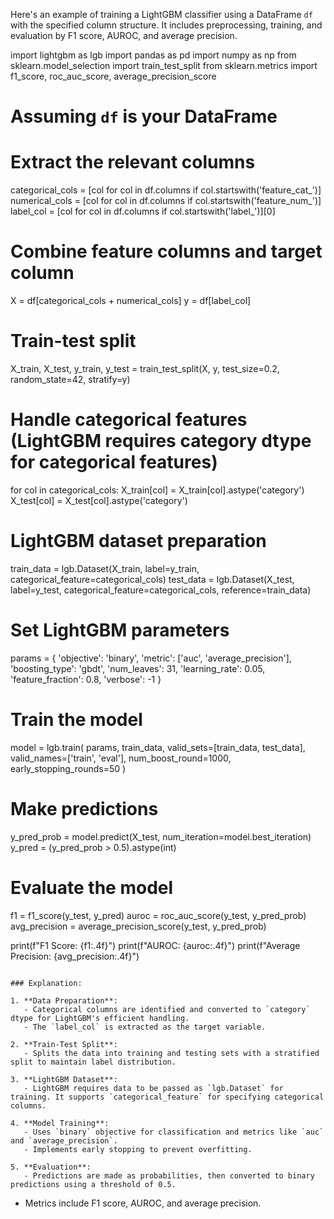 Here's an example of training a LightGBM classifier using a DataFrame `df` with the specified column structure. It includes preprocessing, training, and evaluation by F1 score, AUROC, and average precision.

import lightgbm as lgb
import pandas as pd
import numpy as np
from sklearn.model_selection import train_test_split
from sklearn.metrics import f1_score, roc_auc_score, average_precision_score

# Assuming `df` is your DataFrame
# Extract the relevant columns
categorical_cols = [col for col in df.columns if col.startswith('feature_cat_')]
numerical_cols = [col for col in df.columns if col.startswith('feature_num_')]
label_col = [col for col in df.columns if col.startswith('label_')][0]

# Combine feature columns and target column
X = df[categorical_cols + numerical_cols]
y = df[label_col]

# Train-test split
X_train, X_test, y_train, y_test = train_test_split(X, y, test_size=0.2, random_state=42, stratify=y)

# Handle categorical features (LightGBM requires category dtype for categorical features)
for col in categorical_cols:
    X_train[col] = X_train[col].astype('category')
    X_test[col] = X_test[col].astype('category')

# LightGBM dataset preparation
train_data = lgb.Dataset(X_train, label=y_train, categorical_feature=categorical_cols)
test_data = lgb.Dataset(X_test, label=y_test, categorical_feature=categorical_cols, reference=train_data)

# Set LightGBM parameters
params = {
    'objective': 'binary',
    'metric': ['auc', 'average_precision'],
    'boosting_type': 'gbdt',
    'num_leaves': 31,
    'learning_rate': 0.05,
    'feature_fraction': 0.8,
    'verbose': -1
}

# Train the model
model = lgb.train(
    params,
    train_data,
    valid_sets=[train_data, test_data],
    valid_names=['train', 'eval'],
    num_boost_round=1000,
    early_stopping_rounds=50
)

# Make predictions
y_pred_prob = model.predict(X_test, num_iteration=model.best_iteration)
y_pred = (y_pred_prob > 0.5).astype(int)

# Evaluate the model
f1 = f1_score(y_test, y_pred)
auroc = roc_auc_score(y_test, y_pred_prob)
avg_precision = average_precision_score(y_test, y_pred_prob)

print(f"F1 Score: {f1:.4f}")
print(f"AUROC: {auroc:.4f}")
print(f"Average Precision: {avg_precision:.4f}")
```

### Explanation:

1. **Data Preparation**:
   - Categorical columns are identified and converted to `category` dtype for LightGBM's efficient handling.
   - The `label_col` is extracted as the target variable.

2. **Train-Test Split**:
   - Splits the data into training and testing sets with a stratified split to maintain label distribution.

3. **LightGBM Dataset**:
   - LightGBM requires data to be passed as `lgb.Dataset` for training. It supports `categorical_feature` for specifying categorical columns.

4. **Model Training**:
   - Uses `binary` objective for classification and metrics like `auc` and `average_precision`.
   - Implements early stopping to prevent overfitting.

5. **Evaluation**:
   - Predictions are made as probabilities, then converted to binary predictions using a threshold of 0.5.
```
   - Metrics include F1 score, AUROC, and average precision.
